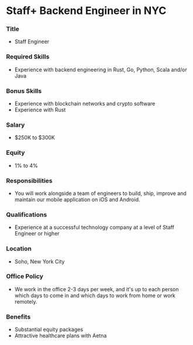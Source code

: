 # Staff+ Backend Engineer in NYC

### Title

- Staff Engineer

### Required Skills

- Experience with backend engineering in Rust, Go, Python, Scala and/or Java

### Bonus Skills

- Experience with blockchain networks and crypto software
- Experience with Rust

### Salary

- $250K to $300K

### Equity

- 1% to 4%

### Responsibilities

- You will work alongside a team of engineers to build, ship, improve and maintain our mobile application on iOS and Android.

### Qualifications

- Experience at a successful technology company at a level of Staff Engineer or higher

### Location

- Soho, New York City

### Office Policy

- We work in the office 2-3 days per week, and it's up to each person which days to come in and which days to work from home or work remotely.

### Benefits

- Substantial equity packages
- Attractive healthcare plans with Aetna
